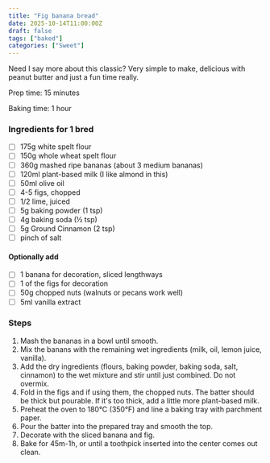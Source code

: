 ```yaml
---
title: "Fig banana bread"
date: 2025-10-14T11:00:00Z
draft: false
tags: ["baked"]
categories: ["Sweet"]
---
```


Need I say more about this classic? Very simple to make, delicious with peanut butter and just a fun time really.

<div class="recipe" id="recipe">
Prep time: 15 minutes

Baking time: 1 hour

### Ingredients for 1 bred
- [ ] 175g white spelt flour
- [ ] 150g whole wheat spelt flour
- [ ] 360g mashed ripe bananas (about 3 medium bananas)
- [ ] 120ml plant-based milk (I like almond in this)
- [ ] 50ml olive oil
- [ ] 4-5 figs, chopped
- [ ] 1/2 lime, juiced
- [ ] 5g baking powder (1 tsp)
- [ ] 4g baking soda (½ tsp)  
- [ ] 5g Ground Cinnamon (2 tsp)  
- [ ] pinch of salt  
#### Optionally add
- [ ] 1 banana for decoration, sliced lengthways
- [ ] 1 of the figs for decoration
- [ ] 50g chopped nuts (walnuts or pecans work well)
- [ ] 5ml vanilla extract

### Steps
1. Mash the bananas in a bowl until smooth.
2. Mix the banans with the remaining wet ingredients (milk, oil, lemon juice, vanilla).
3. Add the dry ingredients (flours, baking powder, baking soda, salt, cinnamon) to the wet mixture and stir until just combined. Do not overmix.
4. Fold in the figs and if using them, the chopped nuts. The batter should be thick but pourable. If it's too thick, add a little more plant-based milk.
5. Preheat the oven to 180°C (350°F) and line a baking tray with parchment paper.
6. Pour the batter into the prepared tray and smooth the top.
7. Decorate with the sliced banana and fig.
8. Bake for 45m-1h, or until a toothpick inserted into the center comes out clean.

</div>
